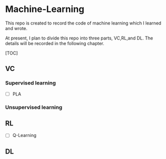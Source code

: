 # Machine-Learning

This repo is created to record the code of  machine learning which I learned and wrote.

At present, I plan to divide this repo into three parts, VC,RL,and DL. The details will be recorded in the following chapter.



[TOC]



## VC

### Supervised learning

- [ ] PLA

### Unsupervised learning

## RL

- [ ] Q-Learning

## DL

